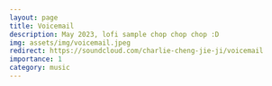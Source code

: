 ```yaml
---
layout: page
title: Voicemail
description: May 2023, lofi sample chop chop chop :D
img: assets/img/voicemail.jpeg
redirect: https://soundcloud.com/charlie-cheng-jie-ji/voicemail
importance: 1
category: music
---
```

